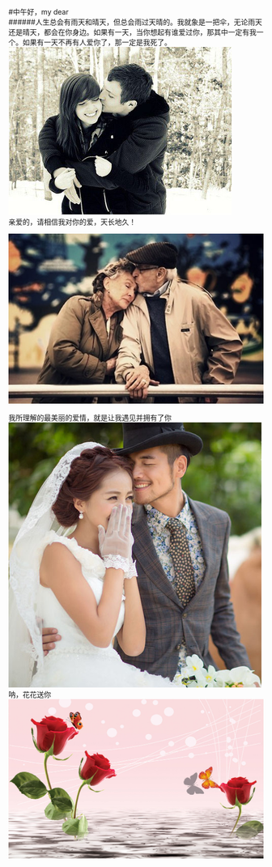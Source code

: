 
#中午好，my dear  
######人生总会有雨天和晴天，但总会雨过天晴的。我就象是一把伞，无论雨天还是晴天，都会在你身边。如果有一天，当你想起有谁爱过你，那其中一定有我一个。如果有一天不再有人爱你了，那一定是我死了。  
  ![love](img/1.jpg)  
亲爱的，请相信我对你的爱，天长地久！  

  ![love](img/3.jpg)  

我所理解的最美丽的爱情，就是让我遇见并拥有了你  
 ![love](img/me.jpg)  
呐，花花送你  
 ![love](img/meigui.jpg)  

